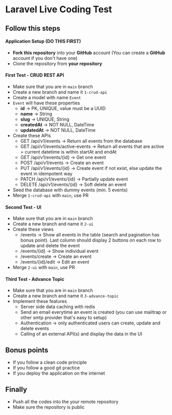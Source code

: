 # Laravel Live Coding Test

## Follow this steps

#### Application Setup (DO THIS FIRST)

- **Fork this repository** into your **GitHub** account (You can create a **GitHub** account if you don't have one)
- Clone the repository from **your repository**

#### First Test - CRUD REST API

- Make sure that you are in `main` branch
- Create a new branch and name it `1-crud-api`
- Create a model with name `Event`
- `Event` will have these properties
  - **id** -> PK, UNIQUE, value must be a UUID
  - **name** -> String
  - **slug** -> UNIQUE, String
  - **createdAt** -> NOT NULL, DateTime
  - **updatedAt** -> NOT NULL, DateTime
- Create these APIs
  - GET /api/v1/events -> Return all events from the database
  - GET /api/v1/events/active-events -> Return all events that are active = current datetime is within startAt and endAt
  - GET /api/v1/events/{id} -> Get one event
  - POST /api/v1/events -> Create an event
  - PUT /api/v1/events/{id} -> Create event if not exist, else update the event in idempotent way
  - PATCH /api/v1/events/{id} -> Partially update event
  - DELETE /api/v1/events/{id} -> Soft delete an event
- Seed the database with dummy events (min. 5 events)
- Merge `1-crud-api` with `main`, use PR



#### Second Test - UI

- Make sure that you are in `main` branch
- Create a new branch and name it `2-ui`
- Create these views
  - /events -> Show all events in the table (search and pagination has bonus point). Last column should display 2 buttons on each row to update and delete the event
  - /events/{id} -> Show individual event
  - /events/create -> Create an event
  - /events/{id}/edit -> Edit an event
- Merge `2-ui` with `main`, use PR

#### Third Test - Advance Topic

- Make sure that you are in `main` branch
- Create a new branch and name it `3-advance-topic`
- Implement these features
  - Server side data caching with redis
  - Send an email everytime an event is created (you can use mailtrap or other smtp provider that's easy to setup)
  - Authentication -> only authenticated users can create, update and delete events
  - Calling of an external API(s) and display the data in the UI

## Bonus points

- If you follow a clean code principle
- If you follow a good git practice
- If you deploy the application on the internet

## Finally

- Push all the codes into the your remote repository
- Make sure the repository is public
